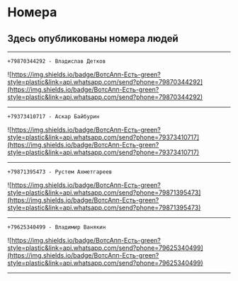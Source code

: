 # Номера
## Здесь опубликованы номера людей

___

```
+79870344292 - Владислав Детков
```


![https://img.shields.io/badge/ВотсАпп-Есть-green?style=plastic&link=api.whatsapp.com/send?phone=79870344292](https://img.shields.io/badge/ВотсАпп-Есть-green?style=plastic&link=api.whatsapp.com/send?phone=79870344292)

___

```
+79373410717 - Аскар Байбурин
```


![https://img.shields.io/badge/ВотсАпп-Есть-green?style=plastic&link=api.whatsapp.com/send?phone=79373410717](https://img.shields.io/badge/ВотсАпп-Есть-green?style=plastic&link=api.whatsapp.com/send?phone=79373410717)

___

```
+79871395473 - Рустем Ахметгареев
```


![https://img.shields.io/badge/ВотсАпп-Есть-green?style=plastic&link=api.whatsapp.com/send?phone=79871395473](https://img.shields.io/badge/ВотсАпп-Есть-green?style=plastic&link=api.whatsapp.com/send?phone=79871395473)

___

```
+79625340499 - Владимир Ванякин
```


![https://img.shields.io/badge/ВотсАпп-Есть-green?style=plastic&link=api.whatsapp.com/send?phone=79625340499](https://img.shields.io/badge/ВотсАпп-Есть-green?style=plastic&link=api.whatsapp.com/send?phone=79625340499)

___
